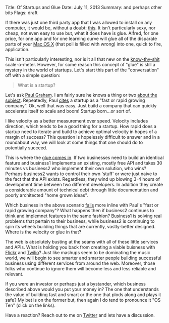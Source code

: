 Title: Of Startups and Glue
Date: July 11, 2013
Summary: and perhaps other bits
Flags: draft

If there was just one third party app that I was allowed to install on 
any computer, it would be, without a doubt: [this][1]. It isn't particularly sexy,
nor cheap, not even easy to use but, what it does have is glue. Alfred, for one 
price, for one app and for one learning curve will glue all of the disparate 
parts of your [Mac OS X][2] (that poll is filled with wrong) into one, quick to 
fire, application.

This isn't particularly interesting, nor is it all that new on the [know-thy-shit][3] 
scale-o-meter. However, for some reason this concept of "glue" is still a mystery 
in the world of startups. Let's start this part of the "conversation" off with 
a simple question:

>What is a startup?

Let's ask [Paul Graham][4]. I am fairly sure he knows a thing or two [about the
subject][5]. Repeatedly, Paul [cites][6] a startup as a "fast or rapid growing company". 
Ok, well that was easy. Just build a company that can quickly accelerate itself 
to scale and boom! Startup born...or sort of.

I like velocity as a better measurement over speed. Velocity includes direction, 
which tends to be a good thing for a startup. How rapid does a startup need to 
iterate and build to achieve optimal velocity in hopes of a margin of success? 
This question is hopelessly difficult to answer and in a roundabout way, we will look 
at some things that one should do to potentially succeed.

This is where the [glue comes in][11]. If two businesses need to build an identical feature and 
business1 implements an existing, mostly free API and takes 30 minutes vs business2 
who implement their own solution, who wins? Perhaps business2 wants to control their own 
'stuff' or were just naive to the fact that the API exists. Regardless, they wind 
up blowing 3-4 hours of development time between two different developers. In addition 
they create a considerable amount of technical debt through little documentation 
and poorly architected "home grown ideas".

Which business in the above scenario [falls][10] more inline with Paul's "fast or rapid 
growing company"? What happens then if business2 continues to think and implemnet 
features in the same fashion? Business1 is solving real problems that pertain 
to their business, while business2 is continuing to spin its wheels building 
things that are currently, vastly-better designed. Where is the velocity or glue 
in that?

The web is absolutely busting at the seams with all of these little services 
and APIs. What is holding you back from creating a viable buisness with 
[Flickr][7] and [Twilio][8]? Just like mashups seem to be dominating the music 
world, we will begin to see smarter and smarter people building successful business 
using different services from around the web. Moreover, those folks who continue to ignore 
them will become less and less reliable and relevant.

If you were an investor or perhaps just a bystander, which business described 
above would you put your money in? The one that understands the value of building 
fast and smart or the one that plods along and plays it safe? My bet is on the 
former but, then again I do tend to pronounce it "OS Ten" (click on the links).

Have a reaction? Reach out to me on [Twitter][9] and lets have a discussion.


[1]: http://www.alfredapp.com
[2]: http://mac.appstorm.net/general/weekly-poll/weekly-poll-how-do-you-pronounce-mac-os-x/
[3]: http://gph.is/12bePRT
[4]: https://en.wikipedia.org/wiki/Paul_Graham_(computer_programmer)
[5]: http://paulgraham.com/growth.html
[6]: http://kottke.org/12/09/a-startup-is-a-company-designed-to-grow-fast
[7]: http://www.flickr.com/services/api/
[8]: http://www.twilio.com/docs/api/rest 
[9]: http://www.twitter.com/braidn
[10]: http://gph.is/VxnVpe
[11]: http://gph.is/14kwio
